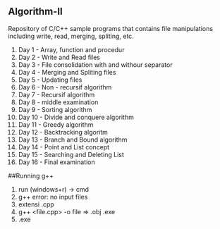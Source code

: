 ## Algorithm-II
Repository of C/C++ sample programs that contains file manipulations including write, read, merging, spliting, etc. 

1. Day 1 - Array, function and procedur
2. Day 2 - Write and Read files
3. Day 3 - File consolidation with and withour separator
4. Day 4 - Merging and Spliting files
5. Day 5 - Updating files
6. Day 6 - Non - recursif algorithm
7. Day 7 - Recursif algorithm
8. Day 8 - middle examination
9. Day 9 - Sorting algorithm
10. Day 10 - Divide and conquere algorithm
11. Day 11 - Greedy algorithm
12. Day 12 - Backtracking algoritm
13. Day 13 - Branch and Bound algorithm
14. Day 14 - Point and List concept
15. Day 15 - Searching and Deleting List
16. Day 16 - Final examination


##Running g++
1. run (windows+r) -> cmd
2. g++ error: no input files
3. extensi .cpp
4. g++ <file.cpp> -o file => .obj .exe
5. .exe








